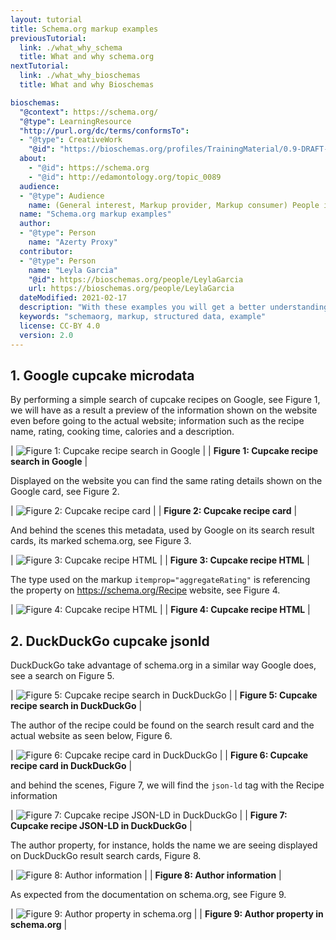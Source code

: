 ```yaml
---
layout: tutorial
title: Schema.org markup examples
previousTutorial:
  link: ./what_why_schema
  title: What and why schema.org
nextTutorial:
  link: ./what_why_bioschemas
  title: What and why Bioschemas

bioschemas:
  "@context": https://schema.org/
  "@type": LearningResource
  "http://purl.org/dc/terms/conformsTo":
  - "@type": CreativeWork
    "@id": "https://bioschemas.org/profiles/TrainingMaterial/0.9-DRAFT-2020_12_08/"
  about:
    - "@id": https://schema.org
    - "@id": http://edamontology.org/topic_0089
  audience:
  - "@type": Audience
    name: (General interest, Markup provider, Markup consumer) People interested in Schema.org markup examples
  name: "Schema.org markup examples"
  author:
  - "@type": Person
    name: "Azerty Proxy"
  contributor:
  - "@type": Person
    name: "Leyla Garcia"
    "@id": https://bioschemas.org/people/LeylaGarcia
    url: https://bioschemas.org/people/LeylaGarcia
  dateModified: 2021-02-17
  description: "With these examples you will get a better understanding of benefits brought by structure data, i.e., schema.org markup"
  keywords: "schemaorg, markup, structured data, example"
  license: CC-BY 4.0
  version: 2.0
---
```


## 1. Google cupcake microdata

By performing a simple search of cupcake recipes on Google, see Figure 1, we will have as a result a preview of the information shown on the website even before going to the actual website; information such as the recipe name, rating, cooking time, calories and a description.

| ![Figure 1: Cupcake recipe search in Google](/tutorials/images/google_search.png) |
| __Figure 1: Cupcake recipe search in Google__ |

Displayed on the website you can find the same rating details shown on the Google card, see Figure 2.

| ![Figure 2: Cupcake recipe card](/tutorials/images/google_detail.png) |
| __Figure 2: Cupcake recipe card__ |

And behind the scenes this metadata, used by Google on its search result cards, its marked schema.org, see Figure 3.

| ![Figure 3: Cupcake recipe HTML](/tutorials/images/google_html.png) |
| __Figure 3: Cupcake recipe HTML__ |

The type used on the markup `itemprop="aggregateRating"` is referencing the property on https://schema.org/Recipe website, see Figure 4.

| ![Figure 4: Cupcake recipe HTML](/tutorials/images/google_recipe.png) |
| __Figure 4: Cupcake recipe HTML__ |


## 2. DuckDuckGo cupcake jsonld

DuckDuckGo take advantage of schema.org in a similar way Google does, see a search on Figure 5.

| ![Figure 5: Cupcake recipe search in DuckDuckGo](/tutorials/images/duckduck_search.png) |
| __Figure 5: Cupcake recipe search in DuckDuckGo__ |

The author of the recipe could be found on the search result card and the actual website as seen below, Figure 6.

| ![Figure 6: Cupcake recipe card in DuckDuckGo](/tutorials/images/duckduck_detail.png) |
| __Figure 6: Cupcake recipe card in DuckDuckGo__ |

and behind the scenes, Figure 7, we will find the `json-ld` tag with the Recipe information

| ![Figure 7: Cupcake recipe JSON-LD in DuckDuckGo](/tutorials/images/duckduck_html.png) |
| __Figure 7: Cupcake recipe JSON-LD in DuckDuckGo__ |

The author property, for instance, holds the name we are seeing displayed on DuckDuckGo result search cards, Figure 8.

| ![Figure 8: Author information](/tutorials/images/duckduck_jsonld.png) |
| __Figure 8: Author information__ |

As expected from the documentation on schema.org, see Figure 9.

| ![Figure 9: Author property in schema.org](/tutorials/images/duckduck_author.png) |
| __Figure 9: Author property in schema.org__ |
